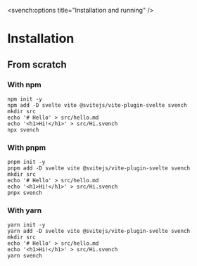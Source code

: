 <svench:options title="Installation and running" />

# Installation

## From scratch

### With npm

```
npm init -y
npm add -D svelte vite @svitejs/vite-plugin-svelte svench
mkdir src
echo '# Hello' > src/hello.md
echo '<h1>Hi!</h1>' > src/Hi.svench
npx svench
```

### With pnpm

```
pnpm init -y
pnpm add -D svelte vite @svitejs/vite-plugin-svelte svench
mkdir src
echo '# Hello' > src/hello.md
echo '<h1>Hi!</h1>' > src/Hi.svench
pnpx svench
```

### With yarn

```
yarn init -y
yarn add -D svelte vite @svitejs/vite-plugin-svelte svench
mkdir src
echo '# Hello' > src/hello.md
echo '<h1>Hi!</h1>' > src/Hi.svench
yarn svench
```
